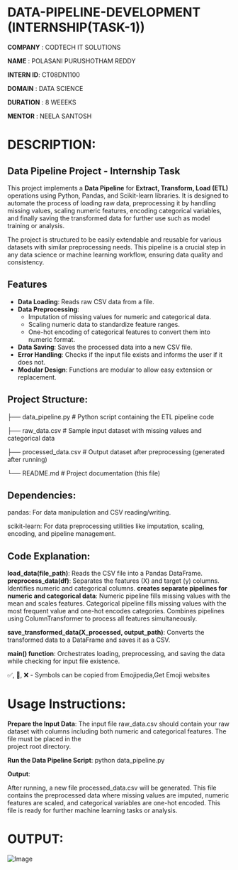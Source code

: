 # DATA-PIPELINE-DEVELOPMENT (INTERNSHIP(TASK-1))

**COMPANY**  : CODTECH IT SOLUTIONS

**NAME**     : POLASANI PURUSHOTHAM REDDY

**INTERN ID**: CT08DN1100

**DOMAIN**   : DATA SCIENCE

**DURATION** : 8 WEEEKS

**MENTOR**   : NEELA SANTOSH



# DESCRIPTION:
  ## Data Pipeline Project - Internship Task

  This project implements a **Data Pipeline** for **Extract, Transform, Load (ETL)** operations using Python, Pandas, and Scikit-learn libraries. It is designed to   automate the process of loading raw data, preprocessing it by handling missing values, scaling numeric features, encoding categorical variables, and finally        saving the transformed data for further use such as model training or analysis.

The project is structured to be easily extendable and reusable for various datasets with similar preprocessing needs. This pipeline is a crucial step in any data science or machine learning workflow, ensuring data quality and consistency.

## Features

  - **Data Loading**: Reads raw CSV data from a file.
  - **Data Preprocessing**:
      - Imputation of missing values for numeric and categorical data.
      - Scaling numeric data to standardize feature ranges.
      - One-hot encoding of categorical features to convert them into numeric format.
  - **Data Saving**: Saves the processed data into a new CSV file.
  - **Error Handling**: Checks if the input file exists and informs the user if it does not.
  - **Modular Design**: Functions are modular to allow easy extension or replacement.
  


## Project Structure:

  ├── data_pipeline.py # Python script containing the ETL pipeline code
  
  ├── raw_data.csv # Sample input dataset with missing values and categorical data
  
  ├── processed_data.csv # Output dataset after preprocessing (generated after running)

  └── README.md # Project documentation (this file)

## Dependencies:
  pandas: For data manipulation and CSV reading/writing.

  scikit-learn: For data preprocessing utilities like imputation, scaling, encoding, and pipeline management. 

## Code Explanation:
  **load_data(file_path)**: Reads the CSV file into a Pandas DataFrame.
  **preprocess_data(df)**:
    Separates the features (X) and target (y) columns.
    Identifies numeric and categorical columns.
  **creates separate pipelines for numeric and categorical data**:
    Numeric pipeline fills missing values with the mean and scales features.
    Categorical pipeline fills missing values with the most frequent value and one-hot encodes categories.
    Combines pipelines using ColumnTransformer to process all features simultaneously.

  **save_transformed_data(X_processed, output_path)**: Converts the transformed data to a DataFrame and saves it as a CSV.

  **main() function**: Orchestrates loading, preprocessing, and saving the data while checking for input file existence.

✅, 🔄, ❌ - Symbols can be copied from Emojipedia,Get Emoji  websites


# Usage Instructions:
  **Prepare the Input Data**:
    The input file raw_data.csv should contain your raw dataset with columns including both numeric and categorical features. The file must be placed in the        
    project root directory.

**Run the Data Pipeline Script**:
   python data_pipeline.py
   
**Output**:

  After running, a new file processed_data.csv will be generated. This file contains the preprocessed data where missing values are imputed, numeric features are     scaled, and categorical variables are one-hot encoded. This file is ready for further machine learning tasks or analysis.



# OUTPUT:

![Image](https://github.com/user-attachments/assets/5232f591-1560-426a-be91-43d2d5b5cbd3)



